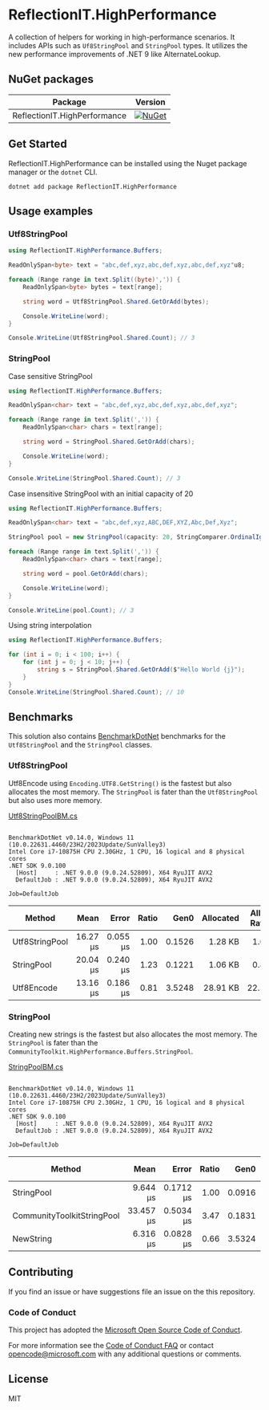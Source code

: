 ﻿# ReflectionIT.HighPerformance

A collection of helpers for working in high-performance scenarios. 
It includes APIs such as ``Uf8StringPool`` and ``StringPool`` types. 
It utilizes the new performance improvements of .NET 9 like AlternateLookup.

## NuGet packages

| Package | Version |
| ------ | ------ |
| ReflectionIT.HighPerformance | [![NuGet](https://img.shields.io/nuget/v/ReflectionIT.HighPerformance)](https://www.nuget.org/packages/ReflectionIT.HighPerformance/) |    

## Get Started

ReflectionIT.HighPerformance can be installed using the Nuget package manager or the `dotnet` CLI.

```
dotnet add package ReflectionIT.HighPerformance
```

## Usage examples

### Utf8StringPool

```cs
using ReflectionIT.HighPerformance.Buffers;

ReadOnlySpan<byte> text = "abc,def,xyz,abc,def,xyz,abc,def,xyz"u8;

foreach (Range range in text.Split((byte)',')) {
    ReadOnlySpan<byte> bytes = text[range];

    string word = Utf8StringPool.Shared.GetOrAdd(bytes);

    Console.WriteLine(word);
}

Console.WriteLine(Utf8StringPool.Shared.Count); // 3
```

### StringPool

Case sensitive StringPool

```cs
using ReflectionIT.HighPerformance.Buffers;

ReadOnlySpan<char> text = "abc,def,xyz,abc,def,xyz,abc,def,xyz";

foreach (Range range in text.Split(',')) {
    ReadOnlySpan<char> chars = text[range];

    string word = StringPool.Shared.GetOrAdd(chars);

    Console.WriteLine(word);
}

Console.WriteLine(StringPool.Shared.Count); // 3
```

Case insensitive StringPool with an initial capacity of 20

```cs
using ReflectionIT.HighPerformance.Buffers;

ReadOnlySpan<char> text = "abc,def,xyz,ABC,DEF,XYZ,Abc,Def,Xyz";

StringPool pool = new StringPool(capacity: 20, StringComparer.OrdinalIgnoreCase);

foreach (Range range in text.Split(',')) {
    ReadOnlySpan<char> chars = text[range];

    string word = pool.GetOrAdd(chars);

    Console.WriteLine(word);
}

Console.WriteLine(pool.Count); // 3
```


Using string interpolation

```cs
using ReflectionIT.HighPerformance.Buffers;

for (int i = 0; i < 100; i++) {
    for (int j = 0; j < 10; j++) {
        string s = StringPool.Shared.GetOrAdd($"Hello World {j}");
    }
}
Console.WriteLine(StringPool.Shared.Count); // 10
```

## Benchmarks

This solution also contains [BenchmarkDotNet](https://github.com/dotnet/BenchmarkDotNet) benchmarks for the ``Utf8StringPool`` and the ``StringPool`` classes.

### Utf8StringPool

Utf8Encode using ``Encoding.UTF8.GetString()`` is the fastest but also allocates the most memory. 
The ``StringPool`` is fater than the ``Utf8StringPool`` but also uses more memory.

[Utf8StringPoolBM.cs](https://github.com/sonnemaf/ReflectionIT.HighPerformance/blob/master/ReflectionIT.HighPerformance.Benchmarks/Utf8StringPoolBM.cs)

```

BenchmarkDotNet v0.14.0, Windows 11 (10.0.22631.4460/23H2/2023Update/SunValley3)
Intel Core i7-10875H CPU 2.30GHz, 1 CPU, 16 logical and 8 physical cores
.NET SDK 9.0.100
  [Host]     : .NET 9.0.0 (9.0.24.52809), X64 RyuJIT AVX2
  DefaultJob : .NET 9.0.0 (9.0.24.52809), X64 RyuJIT AVX2

Job=DefaultJob  

```
| Method         | Mean     | Error    | Ratio | Gen0   | Allocated | Alloc Ratio |
|--------------- |---------:|---------:|------:|-------:|----------:|------------:|
| Utf8StringPool | 16.27 μs | 0.055 μs |  1.00 | 0.1526 |   1.28 KB |        1.00 |
| StringPool     | 20.04 μs | 0.240 μs |  1.23 | 0.1221 |   1.06 KB |        0.83 |
| Utf8Encode     | 13.16 μs | 0.186 μs |  0.81 | 3.5248 |  28.91 KB |       22.56 |


### StringPool

Creating new strings is the fastest but also allocates the most memory. 
The ``StringPool`` is fater than the ``CommunityToolkit.HighPerformance.Buffers.StringPool``.


[StringPoolBM.cs](https://github.com/sonnemaf/ReflectionIT.HighPerformance/blob/master/ReflectionIT.HighPerformance.Benchmarks/StringPoolBM.cs)

```

BenchmarkDotNet v0.14.0, Windows 11 (10.0.22631.4460/23H2/2023Update/SunValley3)
Intel Core i7-10875H CPU 2.30GHz, 1 CPU, 16 logical and 8 physical cores
.NET SDK 9.0.100
  [Host]     : .NET 9.0.0 (9.0.24.52809), X64 RyuJIT AVX2
  DefaultJob : .NET 9.0.0 (9.0.24.52809), X64 RyuJIT AVX2

Job=DefaultJob  

```
| Method                     | Mean      | Error     | Ratio | Gen0   | Allocated | Alloc Ratio |
|--------------------------- |----------:|----------:|------:|-------:|----------:|------------:|
| StringPool                 |  9.644 μs | 0.1712 μs |  1.00 | 0.0916 |     872 B |        1.00 |
| CommunityToolkitStringPool | 33.457 μs | 0.5034 μs |  3.47 | 0.1831 |    1920 B |        2.20 |
| NewString                  |  6.316 μs | 0.0828 μs |  0.66 | 3.5324 |   29600 B |       33.94 |

## Contributing

If you find an issue or have suggestions file an issue on the this repository.

### Code of Conduct

This project has adopted the [Microsoft Open Source Code of Conduct](https://opensource.microsoft.com/codeofconduct/).

For more information see the [Code of Conduct FAQ](https://opensource.microsoft.com/codeofconduct/faq/) or
contact [opencode@microsoft.com](mailto:opencode@microsoft.com) with any additional questions or comments.

## License

MIT